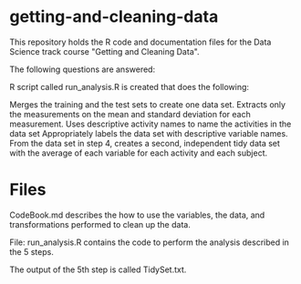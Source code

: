 # getting-and-cleaning-data
This repository holds the R code and documentation files for the Data Science track course "Getting and Cleaning Data".

The following questions are answered:

R script called run_analysis.R is created that does the following: 

Merges the training and the test sets to create one data set.
Extracts only the measurements on the mean and standard deviation for each measurement.
Uses descriptive activity names to name the activities in the data set
Appropriately labels the data set with descriptive variable names.
From the data set in step 4, creates a second, independent tidy data set with the average of each variable for each activity and each subject.

# Files

CodeBook.md describes the how to use the variables, the data, and transformations performed to clean up the data.

File: run_analysis.R contains the code to perform the analysis described in the 5 steps.

The output of the 5th step is called TidySet.txt.
